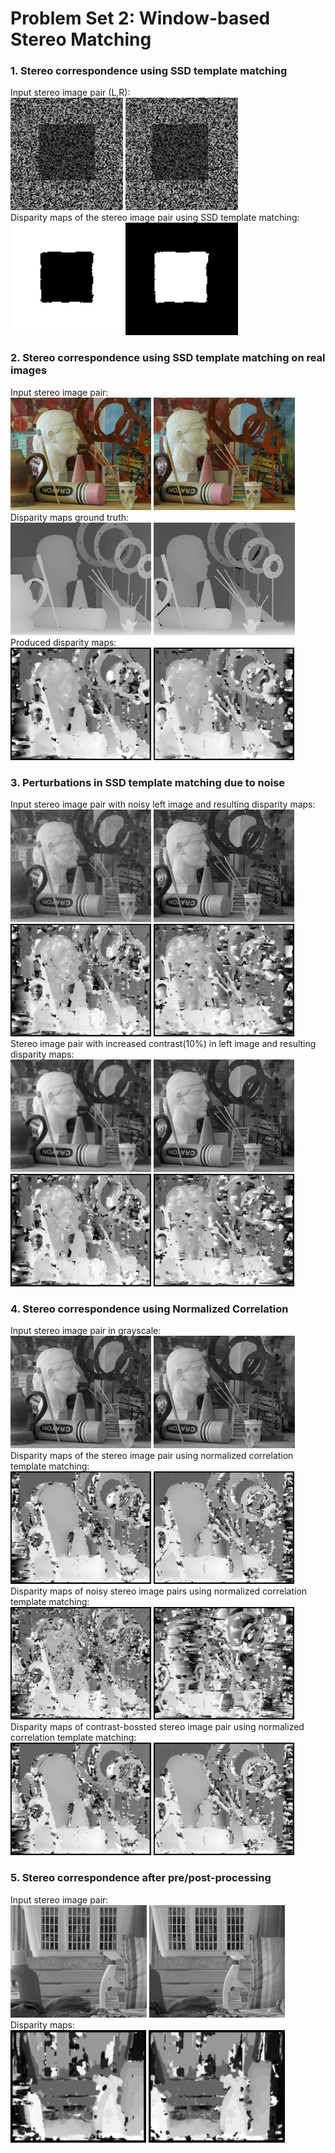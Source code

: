 # Problem Set 2: Window-based Stereo Matching

### 1. Stereo correspondence using SSD template matching
Input stereo image pair (L,R):  
<img src="input/pair0-L.png" height="180">
<img src="input/pair0-R.png" height="180">  
Disparity maps of the stereo image pair using SSD template matching:  
<img src="output/ps2-1-a-1.png" height="180">
<img src="output/ps2-1-a-2.png" height="180">


### 2. Stereo correspondence using SSD template matching on real images
Input stereo image pair:  
<img src="input/pair1-L.png" height="180">
<img src="input/pair1-R.png" height="180">  
Disparity maps ground truth:  
<img src="input/pair1-D_L.png" height="180">
<img src="input/pair1-D_R.png" height="180">  
Produced disparity maps:  
<img src="output/ps2-2-a-1.png" height="180">
<img src="output/ps2-2-a-2.png" height="180">

### 3. Perturbations in SSD template matching due to noise
Input stereo image pair with noisy left image and resulting disparity maps:  
<img src="output/pair1-L-noisy.png" height="180">
<img src="output/pair1-R-gray.png" height="180">  
<img src="output/ps2-3-a-1.png" height="180">
<img src="output/ps2-3-a-2.png" height="180">  
Stereo image pair with increased contrast(10%) in left image and resulting disparity maps:  
<img src="output/pair1-L-contrast.png" height="180">
<img src="output/pair1-R-gray.png" height="180">  
<img src="output/ps2-3-a-1.png" height="180">
<img src="output/ps2-3-a-2.png" height="180">


### 4. Stereo correspondence using Normalized Correlation
Input stereo image pair in grayscale:  
<img src="output/pair1-L-gray.png" height="180">
<img src="output/pair1-R-gray.png" height="180">
Disparity maps of the stereo image pair using normalized correlation template matching:  
<img src="output/ps2-4-a-1.png" height="180">
<img src="output/ps2-4-a-2.png" height="180">  
Disparity maps of noisy stereo image pairs using normalized correlation template matching:  
<img src="output/ps2-4-b-1.png" height="180">
<img src="output/ps2-4-b-2.png" height="180">  
Disparity maps of contrast-bossted stereo image pair using normalized correlation template matching:  
<img src="output/ps2-4-b-3.png" height="180">
<img src="output/ps2-4-b-4.png" height="180">

### 5. Stereo correspondence after pre/post-processing
Input stereo image pair:  
<img src="output/pair2-L-gray.png" height="180">
<img src="output/pair2-R-gray.png" height="180">  
Disparity maps:  
<img src="output/ps2-5-a-1.png" height="180">
<img src="output/ps2-5-a-2.png" height="180">  
